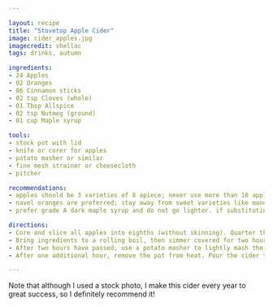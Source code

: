 ```yaml
---

layout: recipe
title: "Stovetop Apple Cider"
image: cider_apples.jpg
imagecredit: shellac
tags: drinks, autumn

ingredients:
- 24 Apples
- 02 Oranges
- 06 Cinnamon sticks
- 02 tsp Cloves (whole)
- 01 Tbsp Allspice
- 02 tsp Nutmeg (ground)
- 01 cup Maple syrup

tools:
- stock pot with lid
- knife or corer for apples
- potato masher or similar
- fine mesh strainer or cheesecloth
- pitcher

recommendations:
- apples should be 3 varieties of 8 apiece; never use more than 10 apples of one variety and aim for strong difference between varietals; for instance, one sweet, one tart, one mild
- navel oranges are preferred; stay away from sweet varieties like mandarins
- prefer grade A dark maple syrup and do not go lighter. if substituting darker, supplement with packed brown sugar to taste.

directions:
- Core and slice all apples into eighths (without skinning). Quarter the oranges and remove (but keep) the peels. In a stock pot over medium heat, add all ingredients, plus water to coat all ingredients with an additional ¼” of space.
- Bring ingredients to a rolling boil, then simmer covered for two hours. Examine after one hour and, if necessary, do some preliminary mashing (see step 3).
- After two hours have passed, use a potato masher to lightly mash the apples until shapeless. Remove the orange peels. Also remove orange flesh if desired. DO NOT MASH OVERZEALOUSLY, the release of air could cause splashing.
- After one additional hour, remove the pot from heat. Pour the cider through a fine mesh strainer or use cheesecloth to remove as many solid components as possible from the cider. Multiple strains are totally normal, the first pass usually produces 2/3-3/4 of the total yield.

---
```


Note that although I used a stock photo, I make this cider every year to great success, so I definitely recommend it!